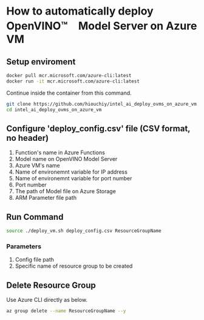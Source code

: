 # How to automatically deploy OpenVINO™　Model Server on Azure VM

## Setup enviroment
```Bash
docker pull mcr.microsoft.com/azure-cli:latest
docker run -it mcr.microsoft.com/azure-cli:latest
```

Continue inside the container from this command. 

```Bash
git clone https://github.com/hiouchiy/intel_ai_deploy_ovms_on_azure_vm.git
cd intel_ai_deploy_ovms_on_azure_vm
```

## Configure 'deploy_config.csv' file (CSV format, no header)
1. Function's name in Azure Functions
1. Model name on OpenVINO Model Server
1. Azure VM's name
1. Name of environemnt variable for IP address
1. Name of environemnt variable for port number
1. Port number
1. The path of Model file on Azure Storage
1. ARM Parameter file path

## Run Command
```Bash
source ./deploy_vm.sh deploy_config.csv ResourceGroupName
```
### Parameters
1. Config file path
1. Specific name of resource group to be created

## Delete Resource Group

Use Azure CLI directly as below.

```Bash
az group delete --name ResourceGroupName --y
```
